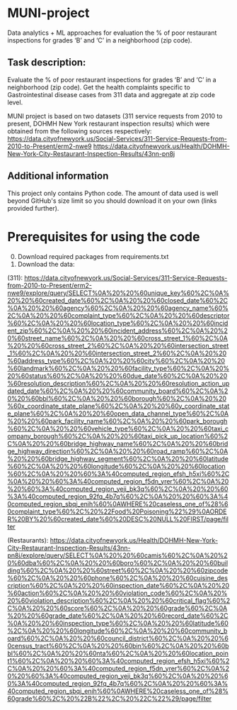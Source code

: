 # MUNI-project
Data analytics + ML approaches for evaluation the % of poor restaurant inspections for grades ‘B’ and ‘C’ in a neighborhood (zip code).

## Task description:
Evaluate the % of poor restaurant inspections for grades ‘B’ and ‘C’ in a neighborhood (zip code).
Get the health complaints specific to Gastrointestinal disease cases from 311 data and aggregate at zip code level.

MUNI project is based on two datasets (311 service requests from 2010 to present, DOHMH New York restaurant inspection results) which were obtained
from the following sources respectively:
https://data.cityofnewyork.us/Social-Services/311-Service-Requests-from-2010-to-Present/erm2-nwe9
https://data.cityofnewyork.us/Health/DOHMH-New-York-City-Restaurant-Inspection-Results/43nn-pn8j

## Additional information
This project only contains Python code.
The amount of data used is well beyond GitHub's size limit so you should download it on your own (links provided further).

# Prerequisites for using the code
0. Download required packages from requirements.txt
1. Download the data:

(311): https://data.cityofnewyork.us/Social-Services/311-Service-Requests-from-2010-to-Present/erm2-nwe9/explore/query/SELECT%0A%20%20%60unique_key%60%2C%0A%20%20%60created_date%60%2C%0A%20%20%60closed_date%60%2C%0A%20%20%60agency%60%2C%0A%20%20%60agency_name%60%2C%0A%20%20%60complaint_type%60%2C%0A%20%20%60descriptor%60%2C%0A%20%20%60location_type%60%2C%0A%20%20%60incident_zip%60%2C%0A%20%20%60incident_address%60%2C%0A%20%20%60street_name%60%2C%0A%20%20%60cross_street_1%60%2C%0A%20%20%60cross_street_2%60%2C%0A%20%20%60intersection_street_1%60%2C%0A%20%20%60intersection_street_2%60%2C%0A%20%20%60address_type%60%2C%0A%20%20%60city%60%2C%0A%20%20%60landmark%60%2C%0A%20%20%60facility_type%60%2C%0A%20%20%60status%60%2C%0A%20%20%60due_date%60%2C%0A%20%20%60resolution_description%60%2C%0A%20%20%60resolution_action_updated_date%60%2C%0A%20%20%60community_board%60%2C%0A%20%20%60bbl%60%2C%0A%20%20%60borough%60%2C%0A%20%20%60x_coordinate_state_plane%60%2C%0A%20%20%60y_coordinate_state_plane%60%2C%0A%20%20%60open_data_channel_type%60%2C%0A%20%20%60park_facility_name%60%2C%0A%20%20%60park_borough%60%2C%0A%20%20%60vehicle_type%60%2C%0A%20%20%60taxi_company_borough%60%2C%0A%20%20%60taxi_pick_up_location%60%2C%0A%20%20%60bridge_highway_name%60%2C%0A%20%20%60bridge_highway_direction%60%2C%0A%20%20%60road_ramp%60%2C%0A%20%20%60bridge_highway_segment%60%2C%0A%20%20%60latitude%60%2C%0A%20%20%60longitude%60%2C%0A%20%20%60location%60%2C%0A%20%20%60%3A%40computed_region_efsh_h5xi%60%2C%0A%20%20%60%3A%40computed_region_f5dn_yrer%60%2C%0A%20%20%60%3A%40computed_region_yeji_bk3q%60%2C%0A%20%20%60%3A%40computed_region_92fq_4b7q%60%2C%0A%20%20%60%3A%40computed_region_sbqj_enih%60%0AWHERE%20caseless_one_of%28%60complaint_type%60%2C%20%22Food%20Poisoning%22%29%0AORDER%20BY%20%60created_date%60%20DESC%20NULL%20FIRST/page/filter

(Restaurants): https://data.cityofnewyork.us/Health/DOHMH-New-York-City-Restaurant-Inspection-Results/43nn-pn8j/explore/query/SELECT%0A%20%20%60camis%60%2C%0A%20%20%60dba%60%2C%0A%20%20%60boro%60%2C%0A%20%20%60building%60%2C%0A%20%20%60street%60%2C%0A%20%20%60zipcode%60%2C%0A%20%20%60phone%60%2C%0A%20%20%60cuisine_description%60%2C%0A%20%20%60inspection_date%60%2C%0A%20%20%60action%60%2C%0A%20%20%60violation_code%60%2C%0A%20%20%60violation_description%60%2C%0A%20%20%60critical_flag%60%2C%0A%20%20%60score%60%2C%0A%20%20%60grade%60%2C%0A%20%20%60grade_date%60%2C%0A%20%20%60record_date%60%2C%0A%20%20%60inspection_type%60%2C%0A%20%20%60latitude%60%2C%0A%20%20%60longitude%60%2C%0A%20%20%60community_board%60%2C%0A%20%20%60council_district%60%2C%0A%20%20%60census_tract%60%2C%0A%20%20%60bin%60%2C%0A%20%20%60bbl%60%2C%0A%20%20%60nta%60%2C%0A%20%20%60location_point1%60%2C%0A%20%20%60%3A%40computed_region_efsh_h5xi%60%2C%0A%20%20%60%3A%40computed_region_f5dn_yrer%60%2C%0A%20%20%60%3A%40computed_region_yeji_bk3q%60%2C%0A%20%20%60%3A%40computed_region_92fq_4b7q%60%2C%0A%20%20%60%3A%40computed_region_sbqj_enih%60%0AWHERE%20caseless_one_of%28%60grade%60%2C%20%22B%22%2C%20%22C%22%29/page/filter
